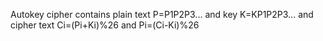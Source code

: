 Autokey cipher contains plain text P=P1P2P3... and key K=KP1P2P3... and cipher text Ci=(Pi+Ki)%26 and Pi=(Ci-Ki)%26
